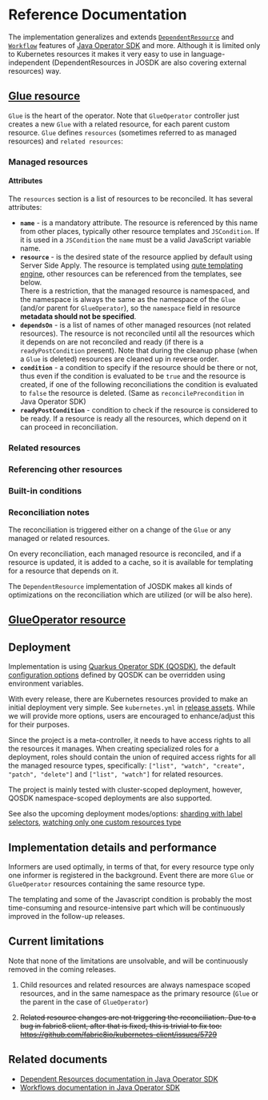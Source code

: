 # Reference Documentation

The implementation generalizes and extends [`DependentResource`](https://javaoperatorsdk.io/docs/dependent-resources) 
and [`Workflow`](https://javaoperatorsdk.io/docs/workflows) features 
of [Java Operator SDK](https://github.com/operator-framework/java-operator-sdk) and more.
Although it is limited only to Kubernetes resources it makes it very easy to use in language-independent 
(DependentResources in JOSDK are also covering external resources) way. 

## [Glue resource](https://github.com/csviri/resource-glue-operator/releases/latest/download/glues.io.csviri.operator.resourceglue-v1.yml)

`Glue` is the heart of the operator. Note that `GlueOperator` controller just creates a new `Glue` with a related resource, 
for each parent custom resource. `Glue` defines `resources` (sometimes referred to as managed resources) and `related resources`:

### Managed resources

#### Attributes

The `resources` section is a list of resources to be reconciled. It has several attributes:

- **`name`** - is a mandatory attribute. The resource is referenced by this name from other places, typically other resource templates and `JSCondition`.
  If it is used in a `JSCondition` the `name` must be a valid JavaScript variable name.
- **`resource`** - is the desired state of the resource applied by default using Server Side Apply. The resource is templated using
  [qute templating engine](https://quarkus.io/guides/qute-reference), other resources can be referenced from the templates, see below.  
  There is a restriction, that the managed resource is namespaced, and the namespace is always the same as the namespace of the `Glue`
  (and/or parent for `GlueOperator`), so the `namespace` field in resource **metadata should not be specified**.
- **`dependsOn`** - is a list of names of other managed resources (not related resources). The resource is not reconciled until all the resources
   which it depends on are not reconciled and ready (if there is a `readyPostCondition` present). 
   Note that during the cleanup phase (when a `Glue` is deleted) resources are cleaned up in reverse order.
- **`condition`** - a condition to specify if the resource should be there or not, thus even if the condition is evaluated to be `true`
   and the resource is created, if one of the following reconciliations the condition is evaluated to `false` the resource is deleted.
   (Same as `reconcilePrecondition` in Java Operator SDK)
- **`readyPostCondition`** - condition to check if the resource is considered to be ready. If a resource is ready all the resources, which depend on it
   can proceed in reconciliation.

### Related resources

### Referencing other resources

### Built-in conditions

### Reconciliation notes

The reconciliation is triggered either on a change of the `Glue` or any managed or related resources. 

On every reconciliation, each managed resource is reconciled, and if a resource is updated, it is added to a cache, so it is available for templating
for a resource that depends on it.

The `DependentResource` implementation of JOSDK makes all kinds of optimizations on the reconciliation which are utilized (or will be also here). 

## [GlueOperator resource](https://github.com/csviri/resource-glue-operator/releases/latest/download/glueoperators.io.csviri.operator.resourceglue-v1.yml)

## Deployment

Implementation is using [Quarkus Operator SDK (QOSDK)](https://github.com/quarkiverse/quarkus-operator-sdk), 
the default [configuration options](https://docs.quarkiverse.io/quarkus-operator-sdk/dev/includes/quarkus-operator-sdk.html) 
defined by QOSDK can be overridden using environment variables.

With every release, there are Kubernetes resources provided to make an initial deployment very simple.
See `kubernetes.yml` in [release assets](https://github.com/csviri/resource-glue-operator/releases).
While we will provide more options, users are encouraged to enhance/adjust this for their purposes.

Since the project is a meta-controller, it needs to have access rights to all the resources it manages. 
When creating specialized roles for a deployment, roles should contain the union of required access rights
for all the managed resource types, specifically: `["list", "watch", "create", "patch", "delete"]`
and `["list", "watch"]` for related resources.

The project is mainly tested with cluster-scoped deployment, however, QOSDK namespace-scoped deployments are also supported.

See also the upcoming deployment modes/options: [sharding with label selectors](https://github.com/csviri/resource-glue-operator/issues/50),
[watching only one custom resources type](https://github.com/csviri/resource-glue-operator/issues/54)

## Implementation details and performance

Informers are used optimally, in terms of that, for every resource type only one informer is registered in the background. Event there are more `Glue` or `GlueOperator`
resources containing the same resource type. 

The templating and some of the Javascript condition is probably the most time-consuming and resource-intensive part which will 
be continuously improved in the follow-up releases. 

## Current limitations

Note that none of the limitations are unsolvable, and will be continuously removed in the coming releases.

1. Child resources and related resources are always namespace scoped resources, and in the same namespace as the
   primary resource (`Glue` or the parent in the case of `GlueOperator`)

2. ~~Related resource changes are not triggering the reconciliation.
   Due to a bug in fabric8 client, after that is fixed, this is trivial to fix too:
   https://github.com/fabric8io/kubernetes-client/issues/5729~~

## Related documents

- [Dependent Resources documentation in Java Operator SDK](https://javaoperatorsdk.io/docs/dependent-resources)
- [Workflows documentation in Java Operator SDK](https://javaoperatorsdk.io/docs/workflows)
